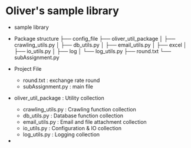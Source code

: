 # Oliver's sample library
 * sample library
 
 
 * Package structure
├── config_file
├── oliver_util_package
│   ├── crawling_utils.py
│   ├── db_utils.py
│   ├── email_utils.py
│   ├── excel
│   ├── io_utils.py
│   ├── log
│   └── log_utils.py
├── round.txt
└── subAssignment.py

 * Project File
   * round.txt : exchange rate round
   * subAssignment.py : main file 

 * oliver_util_package : Utility collection 
   * crawling_utils.py : Crawling function collection
   * db_utils.py : Database function collection
   * email_utils.py : Email and file attachment collection
   * io_utils.py : Configuration & IO collection
   * log_utils.py : Logging collection
 * 